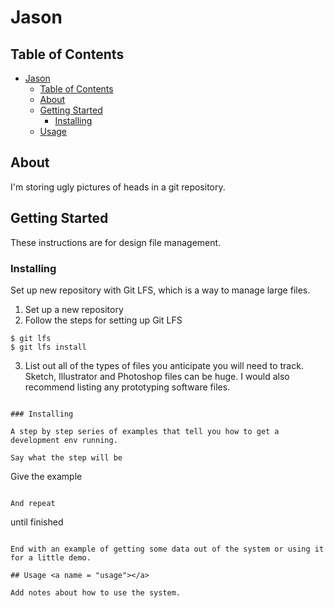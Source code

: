 # Jason

## Table of Contents

- [Jason](#jason)
  - [Table of Contents](#table-of-contents)
  - [About ](#about)
  - [Getting Started ](#getting-started)
    - [Installing](#installing)
  - [Usage ](#usage)

## About <a name = "about"></a>

I'm storing ugly pictures of heads in a git repository.

## Getting Started <a name = "getting_started"></a>

These instructions are for design file management.

### Installing

Set up new repository with Git LFS, which is a way to manage large files.

1. Set up a new repository
2. Follow the steps for setting up Git LFS
```
$ git lfs
$ git lfs install
```
3. List out all of the types of files you anticipate you will need to track. Sketch, Illustrator and Photoshop files can be huge. I would also recommend listing any prototyping software files.
```.git/

### Installing

A step by step series of examples that tell you how to get a development env running.

Say what the step will be

```
Give the example
```

And repeat

```
until finished
```

End with an example of getting some data out of the system or using it for a little demo.

## Usage <a name = "usage"></a>

Add notes about how to use the system.
